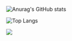 ![Anurag's GitHub stats](https://github-readme-stats.vercel.app/api?username=mikhaelsiallagan&show_icons=true&theme=radical)


![Top Langs](https://github-readme-stats.vercel.app/api/top-langs/?username=mikhaelsiallagan&layout=compact)

![](http://github-profile-summary-cards.vercel.app/api/cards/profile-details?username=mikhaelsiallagan&theme=github_dark)
